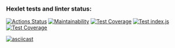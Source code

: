 ### Hexlet tests and linter status:
[![Actions Status](https://github.com/VgomerV/frontend-project-46/actions/workflows/hexlet-check.yml/badge.svg)](https://github.com/VgomerV/frontend-project-46/actions)
[![Maintainability](https://api.codeclimate.com/v1/badges/b7a75ce6c141523bc047/maintainability)](https://codeclimate.com/github/VgomerV/frontend-project-46/maintainability)
[![Test Coverage](https://api.codeclimate.com/v1/badges/b7a75ce6c141523bc047/test_coverage)](https://codeclimate.com/github/VgomerV/frontend-project-46/test_coverage)
[![Test index.js](https://github.com/VgomerV/frontend-project-46/actions/workflows/testIndex.yml/badge.svg)](https://github.com/VgomerV/frontend-project-46/actions/workflows/testIndex.yml)
[![Test Coverage](https://api.codeclimate.com/v1/badges/b7a75ce6c141523bc047/test_coverage)](https://codeclimate.com/github/VgomerV/frontend-project-46/test_coverage)

[![asciicast](https://asciinema.org/a/H6xucuwmU5YhqNSAoK04kEqUL.svg)](https://asciinema.org/a/H6xucuwmU5YhqNSAoK04kEqUL)
